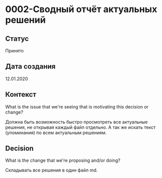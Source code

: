 # 0002-Сводный отчёт актуальных решений

## Статус

Принято

## Дата создания

12.01.2020

## Контекст

What is the issue that we're seeing that is motivating this decision or change?

Должна быть возможность быстро просмотреть все актуальные решения, не открывая каждый файл отдельно. А так же искать текст (упоминания) по всем актуальным решениям.

## Decision

What is the change that we're proposing and/or doing?

Складывать все решения в один файл md.